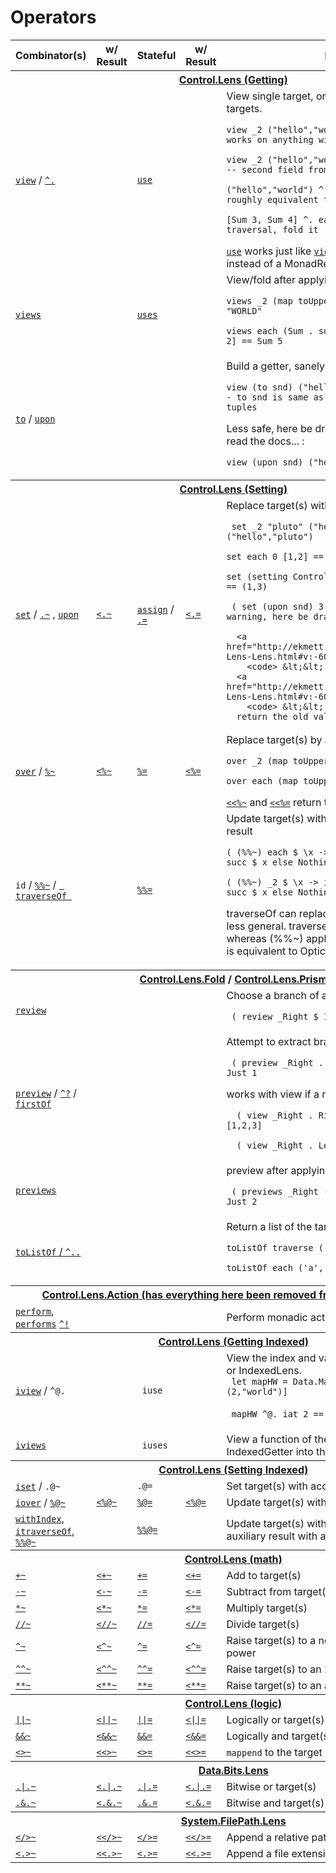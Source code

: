 Operators
=========

<table>
<thead>
<tr>
  <th>Combinator(s)</th>
  <th>w/ Result</th>
  <th>Stateful</th>
  <th>w/ Result</th>
  <th>Notes</th>
</tr>
</thead>
<tbody>
<tr><th colspan=5><a href="http://ekmett.github.com/lens/Control-Lens.html">Control.Lens (Getting)</a></th></tr>
<tr>
  <td>
      <a href="http://ekmett.github.com/lens/Control-Lens-Getter.html#v:view">
        <code>view</code></a>
      /
      <a href="http://ekmett.github.com/lens/Control-Lens-Getter.html#v:-94-.">
       <code>^.</code></a>
  </td>
  <td/>
  <td><a href="http://ekmett.github.com/lens/Control-Lens-Getter.html#v:use"><code>use</code></a>
  <td/>
  <td>View single target, or fold multiple monoidal targets. 
      <p><code>view _2 ("hello","world") == "world" -- works on anything with two fields </code></p>
      <p><code>view _2 ("hello","world","yeeha") == "world" -- second field from a triple</code></p>
      <p><code>("hello","world") ^. _2 == "world" -- roughly equivalent to view </code></p>
      <p><code>[Sum 3, Sum 4] ^. each == Sum 7 -- if it's a traversal, fold it</code></p>
         <a href="http://ekmett.github.com/lens/Control-Lens-Getter.html#v:use"><code>use</code></a> 
          works just like
         <a href="http://ekmett.github.com/lens/Control-Lens-Getter.html#v:view"><code>view</code></a> 
         except in a MonadState instead of a MonadReader.  
 
  </td>
</tr>

<tr>
  <td>
      <a href="http://ekmett.github.com/lens/Control-Lens-Getter.html#v:views"><code>views</code></a>      
  </td>
  <td/>
  <td>
      <a href="http://ekmett.github.com/lens/Control-Lens-Getter.html#v:uses"><code>uses</code></a></td>
  <td/>
  <td>View/fold after applying a function.
      <p><code>views _2 (map toUpper) ("hello","world") == "WORLD"</code></p>
      <p><code>views each (Sum . succ . getSum) [Sum 1, Sum 2] == Sum 5 </p></code>
  </td>
</tr>

<tr>
  <td>
     <a href="http://ekmett.github.com/lens/Control-Lens-Getter.html#v:to">
       <code>to</code></a> / 
      <a href="http://ekmett.github.com/lens/Data-Data-Lens.html#v:upon">
        <code>upon</code></a>
  </td>
  <td/>
  <td>
  <td/>
  <td>
      Build a getter, sanely:
      <p><code>view (to snd) ("hello","world") == "world" -- to snd is same as _2 but only works on tuples</code></p>
      Less safe, here be dragons, mull the types, read the docs... : 
      <p><code>view (upon snd) ("hello","world") == "world" </code></p>      

  </td>
</tr>
<tr><th colspan=5><a href="http://ekmett.github.com/lens/Control-Lens.html">Control.Lens (Setting)</a></th></tr>
<tr>
  <td>
      <a href="http://ekmett.github.com/lens/Control-Lens-Setter.html#v:set">
        <code>set</code></a> 
      / 
      <a href="http://ekmett.github.com/lens/Control-Lens-Setter.html#v:.-126-">
        <code>.~</code></a>
      , 
      <a href="http://ekmett.github.com/lens/Data-Data-Lens.html#v:upon">
        <code>upon</code></a>
  </td>
  <td>
      <a href="http://ekmett.github.com/lens/Control-Lens-Setter.html#v:-60-.-126-">
        <code>&lt;.~</code></a>
  </td>
  <td>
      <a href="http://ekmett.github.com/lens/Control-Lens-Setter.html#v:assign">
        <code>assign</code></a> 
      / 
      <a href="http://ekmett.github.com/lens/Control-Lens-Setter.html#v:.-61-">
        <code>.=</code></a>
  </td>
  <td>
      <a href="http://ekmett.github.com/lens/Control-Lens-Setter.html#v:-60-.-61-">
        <code>&lt;.=</code></a>
  </td>
  <td>Replace target(s) with value.       
      <p><code> set _2 "pluto" ("hello","world") == ("hello","pluto")</code></p>
      <p><code>set each 0 [1,2] == [0,0]</code></p>
      <p><code>set (setting Control.Arrow.second) 3 (1,2) == (1,3)</code></p>
      <p><code></code></p>
      <p><code> ( set (upon snd) 3 $ (1,2) ) == (1,3) -- warning, here be dragons, see docu for upon</code></p>

      <a href="http://ekmett.github.com/lens/Control-Lens-Lens.html#v:-60--60-.-126-">
        <code> &lt;&lt;.~</code> </a> and
      <a href="http://ekmett.github.com/lens/Control-Lens-Lens.html#v:-60--60-.-61-">
        <code> &lt;&lt;.= </code></a>
      return the old value.


  </td>
</tr>
<tr>
  <td><a href="http://ekmett.github.com/lens/Control-Lens-Setter.html#v:over"><code>over</code></a> / <a href="http://ekmett.github.com/lens/Control-Lens-Setter.html#v:-37--126-"><code>%~</code></a></td>
  <td><a href="http://ekmett.github.com/lens/Control-Lens-Lens.html#v:-60--37--126-"><code>&lt;%~</code></td>
  <td><a href="http://ekmett.github.com/lens/Control-Lens-Setter.html#v:-37--61-"><code>%=</code></a></td>
  <td><a href="http://ekmett.github.com/lens/Control-Lens-Lens.html#v:-60--37--61-"><code>&lt;%=</code></td>
  <td>Replace target(s) by applying function. 
      <p><code>over _2 (map toUpper) ("hello","world")</code></p>
      <p><code>over each (map toUpper) ["hello","world"]</code></p>
      <a href="http://ekmett.github.com/lens/Control-Lens-Lens.html#v:-60--60--37--126-">
        <code>&lt;&lt;%~</code></a> and
      <a href="http://ekmett.github.com/lens/Control-Lens-Lens.html#v:-60--60--37--61-">
        <code>&lt;&lt;%=</code></a>
      return the old value

  </td>
</tr>
<tr>
  <td>
      <code>id</code> / 
      <a href="http://ekmett.github.com/lens/Control-Lens-Lens.html#v:-37--37--126-"><code>%%~</code></a> /
      <a href="http://ekmett.github.com/lens/Control-Lens-Traversal.html#v:traverseOf"> 
        <code> traverseOf </code></a> 
      </td>
  <td/><td>
      <a href="http://ekmett.github.com/lens/Control-Lens-Lens.html#v:-37--37--61-">
        <code>%%=</code></a>   
  </td><td/>
  <td>Update target(s) with an Applicative or auxiliary result
      <p><code>( (%%~) each $ \x -> if even x then Just . succ $ x else Nothing ) [2,4,6]</code></p>
      <p><code>( (%%~) _2 $ \x -> if even x then Just . succ $ x else Nothing ) (2,4,6)</code></p>
      <p>traverseOf can replace (%%~) above but is less general. traverseOf applies to Over type, whereas (%%~) applies to Optical type. Over p is equivalent to Optical p (->) </p>
  </td>
</tr>

<tr><th colspan=5>
    <a href="http://ekmett.github.com/lens/Control-Lens-Fold.html">Control.Lens.Fold</a>
    /     <a href="http://ekmett.github.com/lens/Control-Lens-Prism.html">Control.Lens.Prism</a>
</th></tr>

<tr>
  <td>
      <a href="http://ekmett.github.com/lens/Control-Lens-Prism.html#v:review">
        <code>review</code></a> 
  </td>
  <td/>
  <td/><td/>
  <td>
       Choose a branch of a sum type
       <p><code> ( review _Right $ 1 ) == Right 1 </code></p>
  </td>
</tr>

<tr>
  <td>
      <a href="http://ekmett.github.com/lens/Control-Lens-Fold.html#v:preview">
        <code>preview</code></a>  / 
      <a href="http://ekmett.github.com/lens/Control-Lens-Fold.html#v:-94--63-">
        <code>^?</code></a> /
      <a href="http://ekmett.github.com/lens/Control-Lens-Fold.html#v:firstOf">
        <code>firstOf</code></a>
  </td>
  <td/>
  <td/><td/>
  <td>
       Attempt to extract branch of a sum type.
       <p><code> ( preview _Right . review _Right $ 1 ) == Just 1 </code></p>
       <p>works with view if a monoid... </p>
       <p><code>  ( view _Right . Right $ [1,2,3] ) == [1,2,3] </code></p>
       <p><code>  ( view _Right . Left $ [1,2,3] ) == () </code></p>

  </td>
</tr>

<tr>
  <td>
      <a href="http://ekmett.github.com/lens/Control-Lens-Prism.html#v:previews">
        <code>previews</code></a> 
  </td>
  <td/>
  <td/><td/>
  <td>
       preview after applying a function
       <p><code> ( previews _Right (+1) . Right $ 1 ) == Just 2 </code></p>
  </td>
</tr>



<tr>
  <td><a href="http://ekmett.github.com/lens/Control-Lens-Fold.html#v:toListOf"><code>toListOf</code> / <a href="http://ekmett.github.com/lens/Control-Lens-Fold.html#v:-94-.."><code>^..</code></a></td>
  <td/><td/><td/>
  <td>
    Return a list of the target(s)
    <p><code>toListOf traverse ('a','b')  == "b"</code></p>
    <p><code>toListOf each ('a','b')  == "ab"</code></p>
  </td>
  
</tr>

<tr><th colspan=5><a href="http://ekmett.github.com/lens/Control-Lens-Action.html">Control.Lens.Action (has everything here been removed from lens package??) </a></th></tr>
<tr>
  <td>
      <a href="http://ekmett.github.com/lens/Control-Lens-Action.html#v:perform">
        <code>perform</code></a>, 
      <a href="http://ekmett.github.com/lens/Control-Lens-Action.html#v:performs">
        <code>performs</code></a>
      <a href="http://ekmett.github.com/lens/Control-Lens-Action.html#v:-94-!">
        <code>^!</code></a></td>
  <td/>
  <td/>
  <td/>
  <td>Perform monadic action(s)</td>
</tr>




<tr><th colspan=5><a href="http://ekmett.github.com/lens/Control-Lens.html">Control.Lens (Getting Indexed)</a></th></tr>



<tr>
  <td>
    <a href="http://ekmett.github.io/lens/Control-Lens-Getter.html#v:iview">
      <code>iview</code></a> / 
    <code>^@.</code>
  </td>
  <td>
    
  </td>
  <td> <code> iuse </code>
  </td>

  <td> 
  </td>
  <td>
    View the index and value of an IndexedGetter or IndexedLens.
    <br><code> let mapHW = Data.Map.fromList [(1,"hello"),(2,"world")] </code></br>
    <br><code> mapHW ^@. iat 2 == (2,Just "world") </code> </br>
    </p>
</td>
</tr>



<tr>
  <td>
    <a href="http://ekmett.github.io/lens/Control-Lens-Getter.html#v:iviews">
      <code>iviews</code></a> 
  </td>
  <td>
    
  </td>
  <td> <code> iuses </code>
  </td>

  <td> 
  </td>
  <td>    View a function of the index and value of an IndexedGetter into the current environment.
</td>
</tr>

<tr><th colspan=5><a href="http://ekmett.github.com/lens/Control-Lens.html">Control.Lens (Setting Indexed)</a></th></tr>


<tr>
  <td>
    <a href="http://ekmett.github.io/lens/Control-Lens-Setter.html#v:iset">
      <code>iset</code></a> / 
    <code>.@~</code>
  </td>
  <td>
    
  </td>
  <td>
    <code>.@=</code>
  </td>
  <td>
    
  </td>
  <td>Set target(s) with access to the index.</td>
</tr>

<tr>
  <td>
    <a href="http://ekmett.github.io/lens/Control-Lens-Setter.html#v:iover">
      <code>iover</code></a> / 
    <a href="http://ekmett.github.com/lens/Control-Lens-Operators.html#v:-37--64--126-">
      <code>%@~</code></a>
  </td>
  <td>
    <a href="http://ekmett.github.com/lens/Control-Lens-Operators.html#v:-60--37--64--126-">
      <code>&lt;%@~</code>
  </td>
  <td>
    <a href="http://ekmett.github.com/lens/Control-Lens-Operators.html#v:-37--64--61-">
      <code>%@=</code></a>
  </td>
  <td>
    <a href="http://ekmett.github.com/lens/Control-Lens-Operators.html#v:-60--37--64--61-">
      <code>&lt;%@=</code>
  </td>
  <td>Update target(s) with access to the index.</td>
</tr>
<tr>
  <td>
    <a href="http://ekmett.github.com/lens/Control-Lens-Indexed.html#v:withIndex">
      <code>withIndex</code></a>, 
    <a href="http://ekmett.github.com/lens/Control-Lens-IndexedTraversal.html#v:itraverseOf">
      <code>itraverseOf</code></a>, 
    <a href="http://ekmett.github.com/lens/Control-Lens-Operators.html#v:-37--37--64--126-">
      <code>%%@~</code></a>
  </td>
  <td/>
  <td>
    <a href="http://ekmett.github.com/lens/Control-Lens-Operators.html#v:-37--37--64--61-">
      <code>%%@=</code></a></td>
  <td/>
  <td>
      Update target(s) with an <code>Applicative</code> or auxiliary result with access to the index.
  </td>
</tr>
<tr><th colspan=5><a href="http://ekmett.github.com/lens/Control-Lens.html">Control.Lens (math)</a></th></tr>
<tr>
  <td><a href="http://ekmett.github.com/lens/Control-Lens-Setter.html#v:-43--126-"><code>+~</code></a></td>
  <td><a href="http://ekmett.github.com/lens/Control-Lens-Lens.html#v:-60--43--126-"><code>&lt;+~</code></td>
  <td><a href="http://ekmett.github.com/lens/Control-Lens-Setter.html#v:-43--61-"><code>+=</code></a></td>
  <td><a href="http://ekmett.github.com/lens/Control-Lens-Lens.html#v:-60--43--61-"><code>&lt;+=</code></td>
  <td>Add to target(s)</td>
</tr
<tr>
  <td><a href="http://ekmett.github.com/lens/Control-Lens-Setter.html#v:-45--126-"><code>-~</code></a></td>
  <td><a href="http://ekmett.github.com/lens/Control-Lens-Lens.html#v:-60--45--126-"><code>&lt;-~</code></td>
  <td><a href="http://ekmett.github.com/lens/Control-Lens-Setter.html#v:-45--61-"><code>-=</code></a></td>
  <td><a href="http://ekmett.github.com/lens/Control-Lens-Lens.html#v:-60--45--61-"><code>&lt;-=</code></td>
  <td>Subtract from target(s)</td>
</tr>
<tr>
  <td><a href="http://ekmett.github.com/lens/Control-Lens-Setter.html#v:-42--126-"><code>*~</code></a></td>
  <td><a href="http://ekmett.github.com/lens/Control-Lens-Lens.html#v:-60--42--126-"><code>&lt;*~</code></td>
  <td><a href="http://ekmett.github.com/lens/Control-Lens-Setter.html#v:-42--61-"><code>*=</code></a></td>
  <td><a href="http://ekmett.github.com/lens/Control-Lens-Lens.html#v:-60--42--61-"><code>&lt;*=</code></td>
  <td>Multiply target(s)</td>
</tr>
<tr>
  <td><a href="http://ekmett.github.com/lens/Control-Lens-Setter.html#v:-47--47--126-"><code>//~</code></a></td>
  <td><a href="http://ekmett.github.com/lens/Control-Lens-Lens.html#v:-60--47--47--126-"><code>&lt;//~</code></td>
  <td><a href="http://ekmett.github.com/lens/Control-Lens-Setter.html#v:-47--47--61-"><code>//=</code></a></td>
  <td><a href="http://ekmett.github.com/lens/Control-Lens-Lens.html#v:-60--47--47--61-"><code>&lt;//=</code></td>
  <td>Divide target(s)</td>
</tr>
<tr>
  <td><a href="http://ekmett.github.com/lens/Control-Lens-Setter.html#v:-94--126-"><code>^~</code></a></td>
  <td><a href="http://ekmett.github.com/lens/Control-Lens-Lens.html#v:-60--94--126-"><code>&lt;^~</code></td>
  <td><a href="http://ekmett.github.com/lens/Control-Lens-Setter.html#v:-94--61-"><code>^=</code></a></td>
  <td><a href="http://ekmett.github.com/lens/Control-Lens-Lens.html#v:-60--94--61-"><code>&lt;^=</code></td>
  <td>Raise target(s) to a non-negative <code>Integral</code> power</td>
</tr>
<tr>
  <td><a href="http://ekmett.github.com/lens/Control-Lens-Setter.html#v:-94--94--126-"><code>^^~</code></a></td>
  <td><a href="http://ekmett.github.com/lens/Control-Lens-Lens.html#v:-60--94--94--126-"><code>&lt;^^~</code></td>
  <td><a href="http://ekmett.github.com/lens/Control-Lens-Setter.html#v:-94--94--61-"><code>^^=</code></a></td>
  <td><a href="http://ekmett.github.com/lens/Control-Lens-Lens.html#v:-60--94--94--61-"><code>&lt;^^=</code></td>
  <td>Raise target(s) to an <code>Integral</code> power</td>
</tr>
<tr>
  <td><a href="http://ekmett.github.com/lens/Control-Lens-Setter.html#v:-42--42--126-"><code>**~</code></a></td>
  <td><a href="http://ekmett.github.com/lens/Control-Lens-Lens.html#v:-60--42--42--126-"><code>&lt;**~</code></td>
  <td><a href="http://ekmett.github.com/lens/Control-Lens-Setter.html#v:-42--42--61-"><code>**=</code></a></td>
  <td><a href="http://ekmett.github.com/lens/Control-Lens-Lens.html#v:-60--42--42--61-"><code>&lt;**=</code></td>
  <td>Raise target(s) to an arbitrary power</td>
</tr>
<tr><th colspan=5><a href="http://ekmett.github.com/lens/Control-Lens.html">Control.Lens (logic)</a></th></tr>
<tr>
  <td><a href="http://ekmett.github.com/lens/Control-Lens-Setter.html#v:-124--124--126-"><code>||~</code></a></td>
  <td><a href="http://ekmett.github.com/lens/Control-Lens-Lens.html#v:-60--124--124--126-"><code>&lt;||~</code></td>
  <td><a href="http://ekmett.github.com/lens/Control-Lens-Setter.html#v:-124--124--61-"><code>||=</code></a></td>
  <td><a href="http://ekmett.github.com/lens/Control-Lens-Lens.html#v:-60--124--124--61-"><code>&lt;||=</code></td>
  <td>Logically or target(s)</td>
</tr>
<tr>
  <td><a href="http://ekmett.github.com/lens/Control-Lens-Setter.html#v:-38--38--126-"><code>&amp;&amp;~</code></a></td>
  <td><a href="http://ekmett.github.com/lens/Control-Lens-Lens.html#v:-60--38--38--126-"><code>&lt;&amp;&amp;~</code></td>
  <td><a href="http://ekmett.github.com/lens/Control-Lens-Setter.html#v:-38--38--61-"><code>&amp;&amp;=</code></a></td>
  <td><a href="http://ekmett.github.com/lens/Control-Lens-Lens.html#v:-60--38--38--61-"><code>&lt;&amp;&amp;=</code></td>
  <td>Logically and target(s)</td>
</tr>
<tr>
  <td><a href="http://ekmett.github.com/lens/Control-Lens-Setter.html#v:-60--62--126-"><code>&lt;&gt;~</code></a></td>
  <td><a href="http://ekmett.github.com/lens/Control-Lens-Lens.html#v:-60--60--62--126-"><code>&lt;&lt;&gt;~</code></td>
  <td><a href="http://ekmett.github.com/lens/Control-Lens-Setter.html#v:-60--62--61-"><code>&lt;&gt;=</code></a></td>
  <td><a href="http://ekmett.github.com/lens/Control-Lens-Lens.html#v:-60--60--62--61-"><code>&lt;&lt;&gt;=</code></td>
  <td><code>mappend</code> to the target monoidal value(s)</td>
</tr>



<tr><th colspan=5><a href="http://ekmett.github.com/lens/Data-Bits-Lens.html">Data.Bits.Lens</a></th></tr>
<tr>
  <td><a href="http://ekmett.github.com/lens/Data-Bits-Lens.html#v:-124--126-"><code>.|.~</code></a></td>
  <td><a href="http://ekmett.github.com/lens/Data-Bits-Lens.html#v:-60--124--126-"><code>&lt;.|.~</code></td>
  <td><a href="http://ekmett.github.com/lens/Data-Bits-Lens.html#v:-124--61-"><code>.|.=</code></a></td>
  <td><a href="http://ekmett.github.com/lens/Data-Bits-Lens.html#v:-60--124--61-"><code>&lt;.|.=</code></td>
  <td>Bitwise or target(s)</td>
</tr>
<tr>
  <td><a href="http://ekmett.github.com/lens/Data-Bits-Lens.html#v:-38--126-"><code>.&amp;.~</code></a></td>
  <td><a href="http://ekmett.github.com/lens/Data-Bits-Lens.html#v:-60--38--126-"><code>&lt;.&amp;.~</code></td>
  <td><a href="http://ekmett.github.com/lens/Data-Bits-Lens.html#v:-38--61-"><code>.&amp;.=</code></a></td>
  <td><a href="http://ekmett.github.com/lens/Data-Bits-Lens.html#v:-60--38--61-"><code>&lt;.&amp;.=</code></td>
  <td>Bitwise and target(s)</td>
</tr>
<tr><th colspan=5><a href="http://ekmett.github.com/lens/System-FilePath-Lens.html">System.FilePath.Lens</a></th></tr>
<tr>
  <td><a href="http://ekmett.github.com/lens/System-FilePath-Lens.html#v:-60--47--62--126-"><code>&lt;/&gt;~</code></a></td>
  <td><a href="http://ekmett.github.com/lens/System-FilePath-Lens.html#v:-60--60--47--62--126-"><code>&lt;&lt;/&gt;~</code></td>
  <td><a href="http://ekmett.github.com/lens/System-FilePath-Lens.html#v:-60--47--62--61-"><code>&lt;/&gt;=</code></a></td>
  <td><a href="http://ekmett.github.com/lens/System-FilePath-Lens.html#v:-60--60--47--62--61-"><code>&lt;&lt;/&gt;=</code></td>
  <td>Append a relative path to a <code>FilePath</code></td>
</tr>
<tr>
  <td><a href="http://ekmett.github.com/lens/System-FilePath-Lens.html#v:-60-.-62--126-"><code>&lt;.&gt;~</code></a></td>
  <td><a href="http://ekmett.github.com/lens/System-FilePath-Lens.html#v:-60--60-.-62--126-"><code>&lt;&lt;.&gt;~</code></td>
  <td><a href="http://ekmett.github.com/lens/System-FilePath-Lens.html#v:-60-.-62--61-"><code>&lt;.&gt;=</code></a></td>
  <td><a href="http://ekmett.github.com/lens/System-FilePath-Lens.html#v:-60--60-.-62--61-"><code>&lt;&lt;.&gt;=</code></td>
  <td>Append a file extension to a <code>FilePath</code></td>
</tr>
</tbody>
</table>